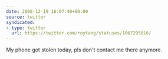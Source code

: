 ```yaml
---
date: 2008-12-19 16:07:40+00:00
source: twitter
syndicated:
- type: twitter
  url: https://twitter.com/roytang/statuses/1067295016/
---
```


My phone got stolen today, pls don't contact me there anymore.